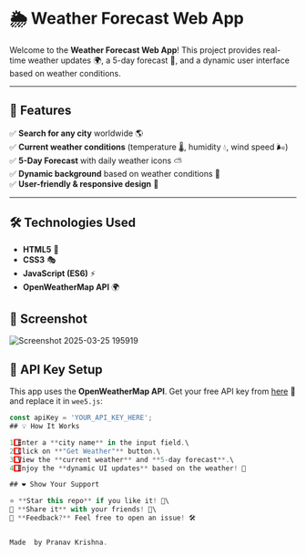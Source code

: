 # 🌦️ Weather Forecast Web App

Welcome to the **Weather Forecast Web App**! This project provides real-time weather updates 🌍, a 5-day forecast 📅, and a dynamic user interface based on weather conditions.

---

## 🚀 Features

✅ **Search for any city** worldwide 🌎\
✅ **Current weather conditions** (temperature 🌡️, humidity 💧, wind speed 🌬️)\
✅ **5-Day Forecast** with daily weather icons ⛅\
✅ **Dynamic background** based on weather conditions 🎨\
✅ **User-friendly & responsive design** 📱

---

## 🛠️ Technologies Used

- **HTML5** 🎨
- **CSS3** 🎭
- **JavaScript (ES6)** ⚡
- **OpenWeatherMap API** 🌍

## 📸 Screenshot
![Screenshot 2025-03-25 195919](https://github.com/user-attachments/assets/21c90cde-80c5-486a-ac5d-ab776e52faf4)

## 🔑 API Key Setup

This app uses the **OpenWeatherMap API**. Get your free API key from [here](https://home.openweathermap.org/api_keys) 🔑 and replace it in `wee5.js`:

```js
const apiKey = 'YOUR_API_KEY_HERE';
## 💡 How It Works

1️⃣ Enter a **city name** in the input field.\
2️⃣ Click on **"Get Weather"** button.\
3️⃣ View the **current weather** and **5-day forecast**.\
4️⃣ Enjoy the **dynamic UI updates** based on the weather! 🎨

## ❤️ Show Your Support

⭐ **Star this repo** if you like it! 🚀\
📢 **Share it** with your friends! 🤗\
💬 **Feedback?** Feel free to open an issue! 🛠️


Made  by Pranav Krishna.

